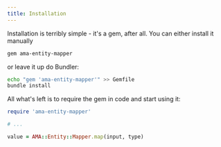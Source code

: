 ```yaml
---
title: Installation
---
```


Installation is terribly simple - it's a gem, after all. You can either
install it manually

```bash
gem ama-entity-mapper
```

or leave it up do Bundler:

```bash
echo "gem 'ama-entity-mapper'" >> Gemfile
bundle install
```

All what's left is to require the gem in code and start using it:

```ruby
require 'ama-entity-mapper'

# ...

value = AMA::Entity::Mapper.map(input, type)
```
